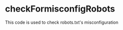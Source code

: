 checkFormisconfigRobots
=======================

This code is used to check robots.txt's misconfiguration
